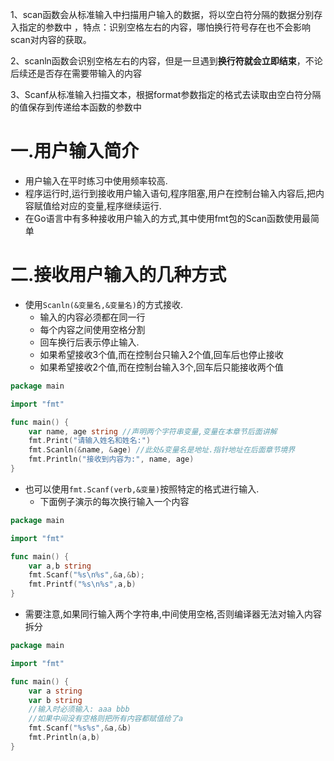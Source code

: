 1、scan函数会从标准输入中扫描用户输入的数据，将以空白符分隔的数据分别存入指定的参数中 ，特点：识别空格左右的内容，哪怕换行符号存在也不会影响scan对内容的获取。

2、scanln函数会识别空格左右的内容，但是一旦遇到**换行符就会立即结束**，不论后续还是否存在需要带输入的内容

3、Scanf从标准输入扫描文本，根据format参数指定的格式去读取由空白符分隔的值保存到传递给本函数的参数中 





# 一.用户输入简介

* 用户输入在平时练习中使用频率较高.
* 程序运行时,运行到接收用户输入语句,程序阻塞,用户在控制台输入内容后,把内容赋值给对应的变量,程序继续运行.
* 在Go语言中有多种接收用户输入的方式,其中使用fmt包的Scan函数使用最简单
# 二.接收用户输入的几种方式
* 使用`Scanln(&变量名,&变量名)`的方式接收.
  * 输入的内容必须都在同一行
  * 每个内容之间使用空格分割
  * 回车换行后表示停止输入.
  * 如果希望接收3个值,而在控制台只输入2个值,回车后也停止接收
  * 如果希望接收2个值,而在控制台输入3个,回车后只能接收两个值
```go
package main

import "fmt"

func main() {
	var name, age string //声明两个字符串变量,变量在本章节后面讲解
	fmt.Print("请输入姓名和姓名:")
	fmt.Scanln(&name, &age) //此处&变量名是地址.指针地址在后面章节境界
	fmt.Println("接收到内容为:", name, age)
}
```
* 也可以使用`fmt.Scanf(verb,&变量)`按照特定的格式进行输入.
  * 下面例子演示的每次换行输入一个内容
```go
package main

import "fmt"

func main() {
	var a,b string
	fmt.Scanf("%s\n%s",&a,&b);
	fmt.Printf("%s\n%s",a,b)
}
```

* 需要注意,如果同行输入两个字符串,中间使用空格,否则编译器无法对输入内容拆分

```go
package main

import "fmt"

func main() {
	var a string
	var b string
	//输入时必须输入: aaa bbb
	//如果中间没有空格则把所有内容都赋值给了a
	fmt.Scanf("%s%s",&a,&b)
	fmt.Println(a,b)
}
```